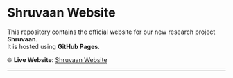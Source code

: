 # Shruvaan Website

This repository contains the official website for our new research project **Shruvaan**.  
It is hosted using **GitHub Pages**.

🌐 **Live Website**: [Shruvaan Website](https://abhishek-kanti.github.io/Shruvaan_Website/)

---
